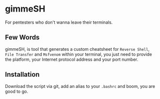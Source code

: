 # gimmeSH
For pentesters who don't wanna leave their terminals.

## Few Words
gimmeSH, is tool that generates a custom cheatsheet for `Reverse Shell`, `File Transfer` and `Msfvenom` within your terminal, you just need to provide the platform, your Internet protocol address and your port number.

## Installation
Download the script via git, add an alias to your `.bashrc` and boom, you are good to go.


